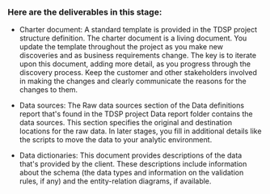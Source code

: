 ### Here are the deliverables in this stage:

- Charter document: A standard template is provided in the TDSP project structure definition. The charter document is a living document. You update the template throughout the project as you make new discoveries and as business requirements change. The key is to iterate upon this document, adding more detail, as you progress through the discovery process. Keep the customer and other stakeholders involved in making the changes and clearly communicate the reasons for the changes to them.

- Data sources: The Raw data sources section of the Data definitions report that's found in the TDSP project Data report folder contains the data sources. This section specifies the original and destination locations for the raw data. In later stages, you fill in additional details like the scripts to move the data to your analytic environment.

- Data dictionaries: This document provides descriptions of the data that's provided by the client. These descriptions include information about the schema (the data types and information on the validation rules, if any) and the entity-relation diagrams, if available.